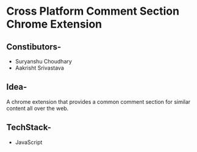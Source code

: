 # Cross Platform Comment Section Chrome Extension

## Constibutors-
* Suryanshu Choudhary
* Aakrisht Srivastava

## Idea- 
A chrome extension that provides a common comment section for similar content all over the web.

## TechStack-
* JavaScript


